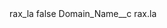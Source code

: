 <?xml version="1.0" encoding="UTF-8"?>
<CustomMetadata xmlns="http://soap.sforce.com/2006/04/metadata" xmlns:xsi="http://www.w3.org/2001/XMLSchema-instance" xmlns:xsd="http://www.w3.org/2001/XMLSchema">
    <label>rax_la</label>
    <protected>false</protected>
    <values>
        <field>Domain_Name__c</field>
        <value xsi:type="xsd:string">rax.la</value>
    </values>
</CustomMetadata>
